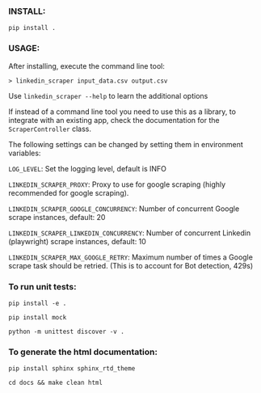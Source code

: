 ### INSTALL:
`pip install .`

### USAGE:

After installing, execute the command line tool:

`> linkedin_scraper input_data.csv output.csv`

Use `linkedin_scraper --help` to learn the additional options

If instead of a command line tool you need to use this as a library, to integrate with an existing app, check the documentation
for the `ScraperController` class.

The following settings can be changed by setting them in environment variables:

`LOG_LEVEL`: Set the logging level, default is INFO

`LINKEDIN_SCRAPER_PROXY`: Proxy to use for google scraping (highly recommended for google scraping).

`LINKEDIN_SCRAPER_GOOGLE_CONCURRENCY`: Number of concurrent Google scrape instances, default: 20

`LINKEDIN_SCRAPER_LINKEDIN_CONCURRENCY`: Number of concurrent Linkedin (playwright) scrape instances, default: 10

`LINKEDIN_SCRAPER_MAX_GOOGLE_RETRY`: Maximum number of times a Google scrape task should be retried. (This is to account for Bot detection, 429s) 


### To run unit tests:

`pip install -e .`

`pip install mock`

`python -m unittest discover -v .`


### To generate the html documentation:

`pip install sphinx sphinx_rtd_theme`

`cd docs && make clean html`
